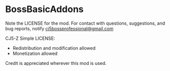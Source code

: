 # BossBasicAddons
Note the LICENSE for the mod.
For contact with questions, suggestions, and bug reports, notify cj5bossprofessional@gmail.com

CJ5-Z Simple LICENSE:

- Redistribution and modification allowed
- Monetization allowed

Credit is appreciated wherever this mod is used.